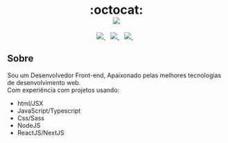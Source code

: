 <h1 align='center' >
  :octocat: <br />
  <img src= "https://readme-typing-svg.herokuapp.com?color=0077b5&lines=Hello+Devs!++Welcome+aboard.;My+name+is+Eduardo+Silva...;I+am+a+front-end+developer"/>
</h1>

<p align='center'>
  <a target="_blank" href="https://www.linkedin.com/in/esi01/">
    <img src="https://img.shields.io/badge/linkedin-%230077B5.svg?&style=for-the-badge&logo=linkedin&logoColor=white" />
  </a>&nbsp;&nbsp;
   <a href="https://api.whatsapp.com/send/?phone=5581993504951" target="_blank"><img src="https://img.shields.io/badge/WhatsApp-25D366?style=for-the-badge&logo=whatsapp&logoColor=white" target="_blank"></img>
  </a>&nbsp;&nbsp;
  <a target="_blank" href="mailto:eduardosilvaprogramador@gmail.com">
  <img src="https://img.shields.io/badge/Email-0078D4?style=for-the-badge&logo=microsoft-outlook&logoColor=white" />
  </a>&nbsp;&nbsp;
</p>

<h2>Sobre</h2>

<p>
  Sou um Desenvolvedor Front-end, Apaixonado pelas melhores tecnologias de desenvolvimento web. <br>Com experiência com projetos usando:
</p>

- html/JSX
- JavaScript/Typescript
- Css/Sass  
- NodeJS
- ReactJS/NextJS
